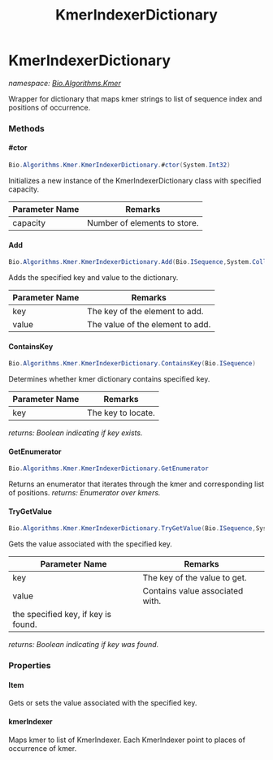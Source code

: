 ﻿---
title: KmerIndexerDictionary
---

# KmerIndexerDictionary
_namespace: [Bio.Algorithms.Kmer](N-Bio.Algorithms.Kmer.html)_

Wrapper for dictionary that maps kmer strings 
 to list of sequence index and positions of occurrence.

### Methods

#### #ctor
```csharp
Bio.Algorithms.Kmer.KmerIndexerDictionary.#ctor(System.Int32)
```
Initializes a new instance of the KmerIndexerDictionary class with specified capacity.

|Parameter Name|Remarks|
|--------------|-------|
|capacity|Number of elements to store.|


#### Add
```csharp
Bio.Algorithms.Kmer.KmerIndexerDictionary.Add(Bio.ISequence,System.Collections.Generic.IList{Bio.Algorithms.Kmer.KmerIndexer})
```
Adds the specified key and value to the dictionary.

|Parameter Name|Remarks|
|--------------|-------|
|key|The key of the element to add.|
|value|The value of the element to add.|


#### ContainsKey
```csharp
Bio.Algorithms.Kmer.KmerIndexerDictionary.ContainsKey(Bio.ISequence)
```
Determines whether kmer dictionary contains specified key.

|Parameter Name|Remarks|
|--------------|-------|
|key|The key to locate.|

_returns: Boolean indicating if key exists._

#### GetEnumerator
```csharp
Bio.Algorithms.Kmer.KmerIndexerDictionary.GetEnumerator
```
Returns an enumerator that iterates through the 
 kmer and corresponding list of positions.
_returns: Enumerator over kmers._

#### TryGetValue
```csharp
Bio.Algorithms.Kmer.KmerIndexerDictionary.TryGetValue(Bio.ISequence,System.Collections.Generic.IList{Bio.Algorithms.Kmer.KmerIndexer}@)
```
Gets the value associated with the specified key.

|Parameter Name|Remarks|
|--------------|-------|
|key|The key of the value to get.|
|value|Contains value associated with.
            the specified key, if key is found.|

_returns: Boolean indicating if key was found._



### Properties

#### Item
Gets or sets the value associated with the specified key.
#### kmerIndexer
Maps kmer to list of KmerIndexer.
 Each KmerIndexer point to places of occurrence of kmer.

